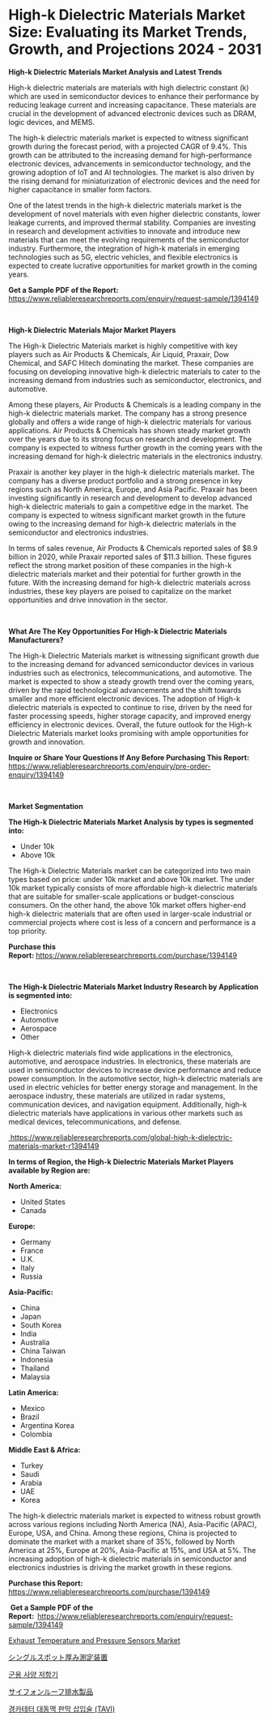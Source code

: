 <p><h1>High-k Dielectric Materials Market Size: Evaluating its Market Trends, Growth, and Projections 2024 - 2031</h1></p><p><strong>High-k Dielectric Materials Market Analysis and Latest Trends</strong></p>
<p><p>High-k dielectric materials are materials with high dielectric constant (k) which are used in semiconductor devices to enhance their performance by reducing leakage current and increasing capacitance. These materials are crucial in the development of advanced electronic devices such as DRAM, logic devices, and MEMS.</p><p>The high-k dielectric materials market is expected to witness significant growth during the forecast period, with a projected CAGR of 9.4%. This growth can be attributed to the increasing demand for high-performance electronic devices, advancements in semiconductor technology, and the growing adoption of IoT and AI technologies. The market is also driven by the rising demand for miniaturization of electronic devices and the need for higher capacitance in smaller form factors.</p><p>One of the latest trends in the high-k dielectric materials market is the development of novel materials with even higher dielectric constants, lower leakage currents, and improved thermal stability. Companies are investing in research and development activities to innovate and introduce new materials that can meet the evolving requirements of the semiconductor industry. Furthermore, the integration of high-k materials in emerging technologies such as 5G, electric vehicles, and flexible electronics is expected to create lucrative opportunities for market growth in the coming years.</p></p>
<p><strong>Get a Sample PDF of the Report:&nbsp;</strong> <a href="https://www.reliableresearchreports.com/enquiry/request-sample/1394149">https://www.reliableresearchreports.com/enquiry/request-sample/1394149</a></p>
<p>&nbsp;</p>
<p><strong>High-k Dielectric Materials Major Market Players</strong></p>
<p><p>The High-k Dielectric Materials market is highly competitive with key players such as Air Products & Chemicals, Air Liquid, Praxair, Dow Chemical, and SAFC Hitech dominating the market. These companies are focusing on developing innovative high-k dielectric materials to cater to the increasing demand from industries such as semiconductor, electronics, and automotive.</p><p>Among these players, Air Products & Chemicals is a leading company in the high-k dielectric materials market. The company has a strong presence globally and offers a wide range of high-k dielectric materials for various applications. Air Products & Chemicals has shown steady market growth over the years due to its strong focus on research and development. The company is expected to witness further growth in the coming years with the increasing demand for high-k dielectric materials in the electronics industry.</p><p>Praxair is another key player in the high-k dielectric materials market. The company has a diverse product portfolio and a strong presence in key regions such as North America, Europe, and Asia Pacific. Praxair has been investing significantly in research and development to develop advanced high-k dielectric materials to gain a competitive edge in the market. The company is expected to witness significant market growth in the future owing to the increasing demand for high-k dielectric materials in the semiconductor and electronics industries.</p><p>In terms of sales revenue, Air Products & Chemicals reported sales of $8.9 billion in 2020, while Praxair reported sales of $11.3 billion. These figures reflect the strong market position of these companies in the high-k dielectric materials market and their potential for further growth in the future. With the increasing demand for high-k dielectric materials across industries, these key players are poised to capitalize on the market opportunities and drive innovation in the sector.</p></p>
<p>&nbsp;</p>
<p><strong>What Are The Key Opportunities For High-k Dielectric Materials Manufacturers?</strong></p>
<p><p>The High-k Dielectric Materials market is witnessing significant growth due to the increasing demand for advanced semiconductor devices in various industries such as electronics, telecommunications, and automotive. The market is expected to show a steady growth trend over the coming years, driven by the rapid technological advancements and the shift towards smaller and more efficient electronic devices. The adoption of High-k dielectric materials is expected to continue to rise, driven by the need for faster processing speeds, higher storage capacity, and improved energy efficiency in electronic devices. Overall, the future outlook for the High-k Dielectric Materials market looks promising with ample opportunities for growth and innovation.</p></p>
<p><strong>Inquire or Share Your Questions If Any Before Purchasing This Report:</strong> <a href="https://www.reliableresearchreports.com/enquiry/pre-order-enquiry/1394149">https://www.reliableresearchreports.com/enquiry/pre-order-enquiry/1394149</a></p>
<p>&nbsp;</p>
<p><strong>Market Segmentation</strong></p>
<p><strong>The High-k Dielectric Materials Market Analysis by types is segmented into:</strong></p>
<p><ul><li>Under 10k</li><li>Above 10k</li></ul></p>
<p><p>The High-k Dielectric Materials market can be categorized into two main types based on price: under 10k market and above 10k market. The under 10k market typically consists of more affordable high-k dielectric materials that are suitable for smaller-scale applications or budget-conscious consumers. On the other hand, the above 10k market offers higher-end high-k dielectric materials that are often used in larger-scale industrial or commercial projects where cost is less of a concern and performance is a top priority.</p></p>
<p><strong>Purchase this Report:&nbsp;</strong><a href="https://www.reliableresearchreports.com/purchase/1394149">https://www.reliableresearchreports.com/purchase/1394149</a></p>
<p>&nbsp;</p>
<p><strong>The High-k Dielectric Materials Market Industry Research by Application is segmented into:</strong></p>
<p><ul><li>Electronics</li><li>Automotive</li><li>Aerospace</li><li>Other</li></ul></p>
<p><p>High-k dielectric materials find wide applications in the electronics, automotive, and aerospace industries. In electronics, these materials are used in semiconductor devices to increase device performance and reduce power consumption. In the automotive sector, high-k dielectric materials are used in electric vehicles for better energy storage and management. In the aerospace industry, these materials are utilized in radar systems, communication devices, and navigation equipment. Additionally, high-k dielectric materials have applications in various other markets such as medical devices, telecommunications, and defense.</p></p>
<p><a href="https://www.reliableresearchreports.com/global-high-k-dielectric-materials-market-r1394149">&nbsp;https://www.reliableresearchreports.com/global-high-k-dielectric-materials-market-r1394149</a></p>
<p><strong>In terms of Region, the High-k Dielectric Materials Market Players available by Region are:</strong></p>
<p>
    <p> <strong> North America: </strong>
        <ul>
            <li>United States</li>
            <li>Canada</li>
        </ul>
        </p> 
    <p> <strong> Europe: </strong>
        <ul>
            <li>Germany</li>
            <li>France</li>
            <li>U.K.</li>
            <li>Italy</li>
            <li>Russia</li>
        </ul>
        </p> 
    <p> <strong> Asia-Pacific: </strong>
        <ul>
            <li>China</li>
            <li>Japan</li>
            <li>South Korea</li>
            <li>India</li>
            <li>Australia</li>
            <li>China Taiwan</li>
            <li>Indonesia</li>
            <li>Thailand</li>
            <li>Malaysia</li>
        </ul>
        </p> 
    <p> <strong> Latin America: </strong>
        <ul>
            <li>Mexico</li>
            <li>Brazil</li>
            <li>Argentina Korea</li>
            <li>Colombia</li>
        </ul>
        </p> 
    <p> <strong> Middle East & Africa: </strong>
        <ul>
            <li>Turkey</li>
            <li>Saudi</li>
            <li>Arabia</li>
            <li>UAE</li>
            <li>Korea</li>
        </ul>
    </p>
    </p>
<p><p>The high-k dielectric materials market is expected to witness robust growth across various regions including North America (NA), Asia-Pacific (APAC), Europe, USA, and China. Among these regions, China is projected to dominate the market with a market share of 35%, followed by North America at 25%, Europe at 20%, Asia-Pacific at 15%, and USA at 5%. The increasing adoption of high-k dielectric materials in semiconductor and electronics industries is driving the market growth in these regions.</p></p>
<p><strong>Purchase this Report: </strong><a href="https://www.reliableresearchreports.com/purchase/1394149">https://www.reliableresearchreports.com/purchase/1394149</a></p>
<p>&nbsp;<strong>Get a Sample PDF of the Report:&nbsp;&nbsp;</strong><a href="https://www.reliableresearchreports.com/enquiry/request-sample/1394149">https://www.reliableresearchreports.com/enquiry/request-sample/1394149</a></p>
<p><strong></strong></p>
<p><p><a href="https://github.com/dx0328/Market-Research-Report-List-2/blob/main/exhaust-temperature-and-pressure-sensors-market.md">Exhaust Temperature and Pressure Sensors Market</a></p><p><a href="https://github.com/ksxzwxabcuynh011/Market-Research-Report-List-2/blob/main/931090289671.md">シングルスポット厚み測定装置</a></p><p><a href="https://medium.com/@dougschmidt26/%EA%B5%B0%EC%82%AC-%EC%82%AC%EC%96%91-%EC%A0%80%ED%95%AD%EA%B8%B0-%EC%8B%9C%EC%9E%A5-%EA%B7%9C%EB%AA%A8-%EB%B0%8F-%EC%8B%9C%EC%9E%A5-%EB%8F%99%ED%96%A5-%EC%99%84%EC%A0%84%ED%95%9C-%EC%82%B0%EC%97%85-%EA%B0%9C%EC%9A%94-2024%EB%85%84%EB%B6%80%ED%84%B0-2031%EB%85%84-e7f6b1c615e9">군용 사양 저항기</a></p><p><a href="https://github.com/mcbeesbxa270/Market-Research-Report-List-2/blob/main/413605789672.md">サイフォンルーフ排水製品</a></p><p><a href="https://github.com/trmesnao7959541/Market-Research-Report-List-2/blob/main/106798182289.md">경카테터 대동맥 판막 삽입술 (TAVI)</a></p></p>